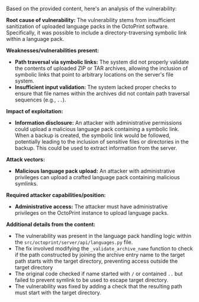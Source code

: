 Based on the provided content, here's an analysis of the vulnerability:

**Root cause of vulnerability:**
The vulnerability stems from insufficient sanitization of uploaded language packs in the OctoPrint software. Specifically, it was possible to include a directory-traversing symbolic link within a language pack.

**Weaknesses/vulnerabilities present:**
- **Path traversal via symbolic links:** The system did not properly validate the contents of uploaded ZIP or TAR archives, allowing the inclusion of symbolic links that point to arbitrary locations on the server's file system.
- **Insufficient input validation:** The system lacked proper checks to ensure that file names within the archives did not contain path traversal sequences (e.g., `..`).

**Impact of exploitation:**
- **Information disclosure:** An attacker with administrative permissions could upload a malicious language pack containing a symbolic link. When a backup is created, the symbolic link would be followed, potentially leading to the inclusion of sensitive files or directories in the backup. This could be used to extract information from the server.

**Attack vectors:**
- **Malicious language pack upload:** An attacker with administrative privileges can upload a crafted language pack containing malicious symlinks.

**Required attacker capabilities/position:**
- **Administrative access:** The attacker must have administrative privileges on the OctoPrint instance to upload language packs.

**Additional details from the content:**
- The vulnerability was present in the language pack handling logic within the `src/octoprint/server/api/languages.py` file.
- The fix involved modifying the `_validate_archive_name` function to check if the path constructed by joining the archive entry name to the target path starts with the target directory, preventing access outside the target directory
- The original code checked if name started with `/` or contained `..` but failed to prevent symlink to be used to escape target directory.
- The vulnerability was fixed by adding a check that the resulting path must start with the target directory.